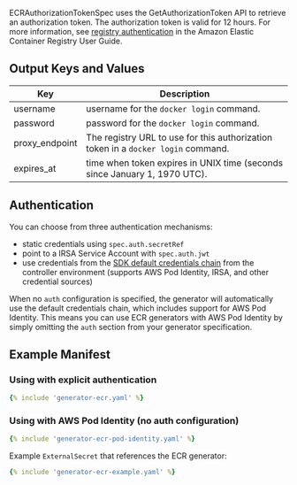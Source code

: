 ECRAuthorizationTokenSpec uses the GetAuthorizationToken API to retrieve an authorization token.
The authorization token is valid for 12 hours. For more information, see [registry authentication](https://docs.aws.amazon.com/AmazonECR/latest/userguide/Registries.html#registry_auth) in the Amazon Elastic Container Registry User Guide.


## Output Keys and Values

| Key            | Description                                                                       |
| -------------- | --------------------------------------------------------------------------------- |
| username       | username for the `docker login` command.                                          |
| password       | password for the `docker login` command.                                          |
| proxy_endpoint | The registry URL to use for this authorization token in a `docker login` command. |
| expires_at     | time when token expires in UNIX time (seconds since January 1, 1970 UTC).         |

## Authentication

You can choose from three authentication mechanisms:

* static credentials using `spec.auth.secretRef`
* point to a IRSA Service Account with `spec.auth.jwt`
* use credentials from the [SDK default credentials chain](https://docs.aws.amazon.com/sdk-for-java/v1/developer-guide/credentials.html#credentials-default) from the controller environment (supports AWS Pod Identity, IRSA, and other credential sources)

When no `auth` configuration is specified, the generator will automatically use the default credentials chain, which includes support for AWS Pod Identity. This means you can use ECR generators with AWS Pod Identity by simply omitting the `auth` section from your generator specification.

## Example Manifest

### Using with explicit authentication

```yaml
{% include 'generator-ecr.yaml' %}
```

### Using with AWS Pod Identity (no auth configuration)

```yaml
{% include 'generator-ecr-pod-identity.yaml' %}
```

Example `ExternalSecret` that references the ECR generator:
```yaml
{% include 'generator-ecr-example.yaml' %}
```
